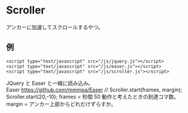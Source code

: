 Scroller
========

アンカーに加速してスクロールするやつ。

例
-
    <script type="text/javascript" src="/js/jquery.js"></script>
    <script type="text/javascript" src="/js/easer.js"></script>
    <script type="text/javascript" src="/js/scroller.js"></script>
JQuery と Easer と一緒に読み込み。  
Easer https://github.com/mmmpa/Easer
    // Scroller.start(frames, margin);
    Scroller.start(20,-10);
frames = 秒間 50 動作と考えたときの到達コマ数。
margin = アンカー上部からどれだけずらすか。
